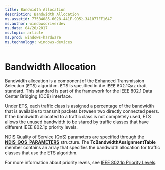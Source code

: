```yaml
---
title: Bandwidth Allocation
description: Bandwidth Allocation
ms.assetid: 775B4085-6028-441F-9D52-341077FF1647
ms.author: windowsdriverdev
ms.date: 04/20/2017
ms.topic: article
ms.prod: windows-hardware
ms.technology: windows-devices
---
```


# Bandwidth Allocation


Bandwidth allocation is a component of the Enhanced Transmission Selection (ETS) algorithm. ETS is specified in the IEEE 802.1Qaz draft standard. This standard is part of the framework for the IEEE 802.1 Data Center Bridging (DCB) interface.

Under ETS, each traffic class is assigned a percentage of the bandwidth that is available to transmit packets between two directly connected peers. If the bandwidth allocated to a traffic class is not completely used, ETS allows the unused bandwidth to be shared by traffic classes that have different IEEE 802.1p priority levels.

NDIS Quality of Service (QoS) parameters are specified through the [**NDIS\_QOS\_PARAMETERS**](https://msdn.microsoft.com/library/windows/hardware/hh451640) structure. The **TcBandwidthAssignmentTable** member contains an array that specifies the bandwidth allocation for traffic classes that use the ETS algorithm.

For more information about priority levels, see [IEEE 802.1p Priority Levels](ieee-802-1p-priority-levels.md).

 

 





